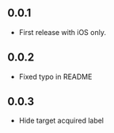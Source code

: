 ## 0.0.1

* First release with iOS only.

## 0.0.2

* Fixed typo in README

## 0.0.3

* Hide target acquired label